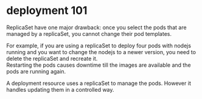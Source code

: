 # deployment 101

ReplicaSet have one major drawback: once you select the pods that are managed by a replicaSet, you cannot change their pod templates.

For example, if you are using a replicaSet to deploy four pods with nodejs running and you want to change the nodejs to a newer version, you need to delete the replicaSet and recreate it.  
Restarting the pods causes downtime till the images are available and the pods are running again.

A deployment resource uses a replicaSet to manage the pods. However it handles updating them in a controlled way.
